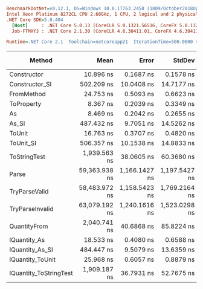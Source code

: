 ``` ini

BenchmarkDotNet=v0.12.1, OS=Windows 10.0.17763.2458 (1809/October2018Update/Redstone5)
Intel Xeon Platinum 8272CL CPU 2.60GHz, 1 CPU, 2 logical and 2 physical cores
.NET Core SDK=5.0.404
  [Host]     : .NET Core 5.0.13 (CoreCLR 5.0.1321.56516, CoreFX 5.0.1321.56516), X64 RyuJIT
  Job-FTMXYJ : .NET Core 2.1.30 (CoreCLR 4.6.30411.01, CoreFX 4.6.30411.02), X64 RyuJIT

Runtime=.NET Core 2.1  Toolchain=netcoreapp21  IterationTime=500.0000 ms  

```
|                 Method |          Mean |         Error |        StdDev |        Median |  Gen 0 |  Gen 1 | Gen 2 | Allocated |
|----------------------- |--------------:|--------------:|--------------:|--------------:|-------:|-------:|------:|----------:|
|            Constructor |     10.896 ns |     0.1687 ns |     0.1578 ns |     10.883 ns |      - |      - |     - |         - |
|         Constructor_SI |    502.209 ns |    10.0408 ns |    14.7177 ns |    501.606 ns | 0.0284 |      - |     - |     192 B |
|             FromMethod |     24.753 ns |     0.5093 ns |     0.6623 ns |     24.960 ns |      - |      - |     - |         - |
|             ToProperty |      8.367 ns |     0.2039 ns |     0.3349 ns |      8.394 ns |      - |      - |     - |         - |
|                     As |      8.469 ns |     0.2042 ns |     0.2655 ns |      8.494 ns |      - |      - |     - |         - |
|                  As_SI |    487.432 ns |     9.7051 ns |    14.5262 ns |    489.272 ns | 0.0286 |      - |     - |     192 B |
|                 ToUnit |     16.763 ns |     0.3707 ns |     0.4820 ns |     16.756 ns |      - |      - |     - |         - |
|              ToUnit_SI |    506.357 ns |    10.1538 ns |    14.8833 ns |    509.064 ns | 0.0278 |      - |     - |     192 B |
|           ToStringTest |  1,939.563 ns |    38.0605 ns |    60.3680 ns |  1,947.660 ns | 0.1402 |      - |     - |     952 B |
|                  Parse | 59,363.938 ns | 1,166.1427 ns | 1,197.5427 ns | 59,390.842 ns | 6.8364 | 0.2357 |     - |   44816 B |
|          TryParseValid | 58,483.972 ns | 1,158.5423 ns | 1,769.2164 ns | 59,143.762 ns | 6.8216 | 0.2312 |     - |   44792 B |
|        TryParseInvalid | 63,079.192 ns | 1,240.1616 ns | 1,523.0298 ns | 63,106.419 ns | 6.7967 | 0.2517 |     - |   44392 B |
|           QuantityFrom |  2,040.741 ns |    40.6868 ns |    85.8224 ns |  2,100.000 ns |      - |      - |     - |      56 B |
|           IQuantity_As |     18.533 ns |     0.4080 ns |     0.6588 ns |     18.622 ns | 0.0037 |      - |     - |      24 B |
|        IQuantity_As_SI |    484.447 ns |     9.5079 ns |    13.6359 ns |    485.289 ns | 0.0278 |      - |     - |     192 B |
|       IQuantity_ToUnit |     25.968 ns |     0.6057 ns |     0.8879 ns |     26.223 ns | 0.0087 |      - |     - |      56 B |
| IQuantity_ToStringTest |  1,909.187 ns |    36.7931 ns |    52.7675 ns |  1,916.984 ns | 0.1426 |      - |     - |     952 B |
